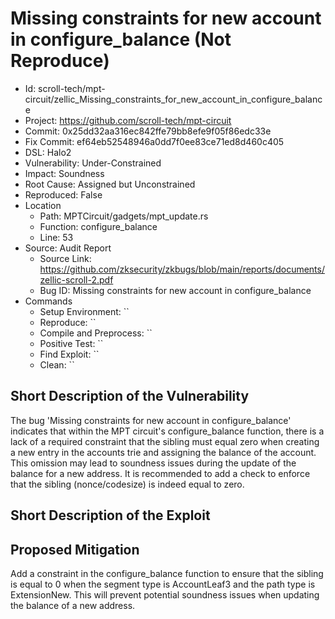# Missing constraints for new account in configure_balance (Not Reproduce)

* Id: scroll-tech/mpt-circuit/zellic_Missing_constraints_for_new_account_in_configure_balance
* Project: https://github.com/scroll-tech/mpt-circuit
* Commit: 0x25dd32aa316ec842ffe79bb8efe9f05f86edc33e
* Fix Commit: ef64eb52548946a0dd7f0ee83ce71ed8d460c405
* DSL: Halo2
* Vulnerability: Under-Constrained
* Impact: Soundness
* Root Cause: Assigned but Unconstrained
* Reproduced: False
* Location
  - Path: MPTCircuit/gadgets/mpt_update.rs
  - Function: configure_balance
  - Line: 53
* Source: Audit Report
  - Source Link: https://github.com/zksecurity/zkbugs/blob/main/reports/documents/zellic-scroll-2.pdf
  - Bug ID: Missing constraints for new account in configure_balance
* Commands
  - Setup Environment: ``
  - Reproduce: ``
  - Compile and Preprocess: ``
  - Positive Test: ``
  - Find Exploit: ``
  - Clean: ``

## Short Description of the Vulnerability

The bug 'Missing constraints for new account in configure_balance' indicates that within the MPT circuit's configure_balance function, there is a lack of a required constraint that the sibling must equal zero when creating a new entry in the accounts trie and assigning the balance of the account. This omission may lead to soundness issues during the update of the balance for a new address. It is recommended to add a check to enforce that the sibling (nonce/codesize) is indeed equal to zero.

## Short Description of the Exploit



## Proposed Mitigation

Add a constraint in the configure_balance function to ensure that the sibling is equal to 0 when the segment type is AccountLeaf3 and the path type is ExtensionNew. This will prevent potential soundness issues when updating the balance of a new address.

